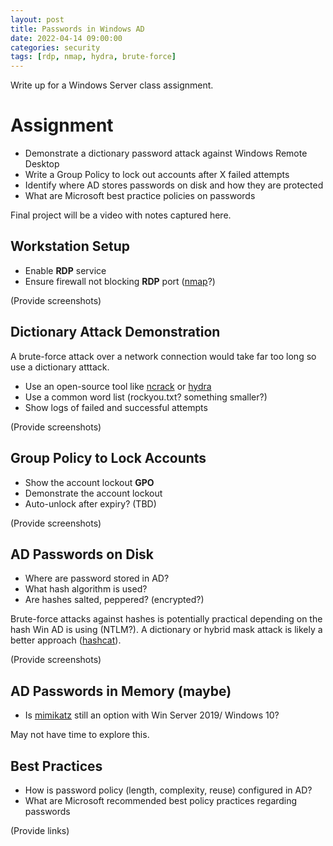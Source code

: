 ```yaml
---
layout: post
title: Passwords in Windows AD
date: 2022-04-14 09:00:00
categories: security
tags: [rdp, nmap, hydra, brute-force]
---
```


Write up for a Windows Server class assignment.

# Assignment

* Demonstrate a dictionary password attack against Windows Remote Desktop
* Write a Group Policy to lock out accounts after X failed attempts
* Identify where AD stores passwords on disk and how they are protected
* What are Microsoft best practice policies on passwords

Final project will be a video with notes captured here.

## Workstation Setup

* Enable **RDP** service
* Ensure firewall not blocking **RDP** port ([nmap][nmap]?)

(Provide screenshots)

## Dictionary Attack Demonstration

A brute-force attack over a network connection would take far too long so use a dictionary atttack.

* Use an open-source tool like [ncrack][ncrack] or [hydra][hydra]
* Use a common word list (rockyou.txt? something smaller?)
* Show logs of failed and successful attempts

(Provide screenshots)

## Group Policy to Lock Accounts

* Show the account lockout **GPO**
* Demonstrate the account lockout
* Auto-unlock after expiry? (TBD)

(Provide screenshots)

## AD Passwords on Disk

* Where are password stored in AD?
* What hash algorithm is used?
* Are hashes salted, peppered? (encrypted?)

Brute-force attacks against hashes is potentially practical depending on the hash Win AD is using (NTLM?).
A dictionary or hybrid mask attack is likely a better approach ([hashcat][hashcat]).

(Provide screenshots)

## AD Passwords in Memory (maybe)

* Is [mimikatz][mimikatz] still an option with Win Server 2019/ Windows 10?

May not have time to explore this.

## Best Practices

* How is password policy (length, complexity, reuse) configured in AD?
* What are Microsoft recommended best policy practices regarding passwords

(Provide links)


[nmap]: https:/nmap.org
[ncrack]: https://nmap.org/ncrack/
[hydra]: https://www.kali.org/tools/hydra/
[hashcat]: https://hashcat.net/hashcat/
[mimikatz]: https://github.com/gentilkiwi/mimikatz
